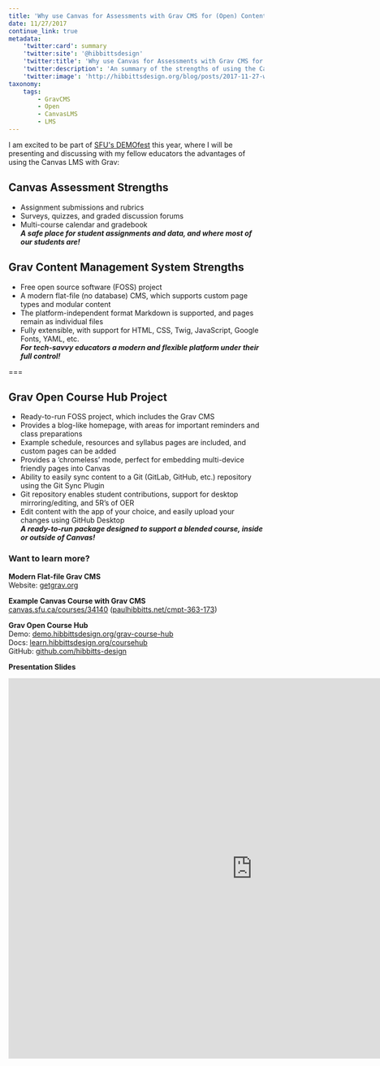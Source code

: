 ```yaml
---
title: 'Why use Canvas for Assessments with Grav CMS for (Open) Content?'
date: 11/27/2017
continue_link: true
metadata:
    'twitter:card': summary
    'twitter:site': '@hibbittsdesign'
    'twitter:title': 'Why use Canvas for Assessments with Grav CMS for (Open) Content?'
    'twitter:description': 'An summary of the strengths of using the Canvas LMS with the Grav Content Management System.'
    'twitter:image': 'http://hibbittsdesign.org/blog/posts/2017-11-27-why-use-canvas-for-assessments-with-grav-cms-for-open-content/canvas-cmpt-363-173.png'
taxonomy:
    tags:
        - GravCMS
        - Open
        - CanvasLMS
        - LMS
---
```


I am excited to be part of [SFU's DEMOfest](http://www.sfu.ca/tlc/programming/special/2017-demofest.html) this year, where I will be presenting and discussing with my fellow educators the advantages of using the Canvas LMS with Grav:

## Canvas Assessment Strengths
* Assignment submissions and rubrics
* Surveys, quizzes, and graded discussion forums
* Multi-course calendar and gradebook  
**_A safe place for student assignments and data, and where most of our students are!_**

## Grav Content Management System Strengths
* Free open source software (FOSS) project
* A modern flat-file (no database) CMS, which supports custom page types and modular content
* The platform-independent format Markdown is supported, and pages remain as individual files
* Fully extensible, with support for HTML, CSS, Twig, JavaScript, Google Fonts, YAML, etc.  
**_For tech-savvy educators a modern and flexible platform under their full control!_**

===

## Grav Open Course Hub Project
* Ready-to-run FOSS project, which includes the Grav CMS
* Provides a blog-like homepage, with areas for important reminders and class preparations
* Example schedule, resources and syllabus pages are included, and custom pages can be added
* Provides a ‘chromeless’ mode, perfect for embedding multi-device friendly pages into Canvas
* Ability to easily sync content to a Git (GitLab, GitHub, etc.) repository using the Git Sync Plugin
* Git repository enables student contributions, support for desktop mirroring/editing, and 5R’s of OER
* Edit content with the app of your choice, and easily upload your changes using GitHub Desktop  
**_A ready-to-run package designed to support a blended course, inside or outside of Canvas!_**

### Want to learn more?
**Modern Flat-file Grav CMS**  
Website: [getgrav.org](https://getgrav.org/)

**Example Canvas Course with Grav CMS**  
[canvas.sfu.ca/courses/34140](https://canvas.sfu.ca/courses/34140)   ([paulhibbitts.net/cmpt-363-173](https://paulhibbitts.net/cmpt-363-173))  

**Grav Open Course Hub**  
Demo: [demo.hibbittsdesign.org/grav-course-hub](http://demo.hibbittsdesign.org/grav-course-hub)  
Docs: [learn.hibbittsdesign.org/coursehub](http://learn.hibbittsdesign.org/coursehub)  
GitHub: [github.com/hibbitts-design](http://github.com/hibbitts-design)  

**Presentation Slides**  
<div class="videoWrapper"><iframe src="https://docs.google.com/presentation/d/e/2PACX-1vTszeAJwKZssLD5z3yVGKCLhUwlrlLzbop891WKGbOac4AGg1NDjTIZ8vfqf1qvtOnqISUssrG2DhLM/embed?start=false&loop=false&delayms=3000" frameborder="0" width="960" height="749" allowfullscreen="true" mozallowfullscreen="true" webkitallowfullscreen="true"></iframe></div>
